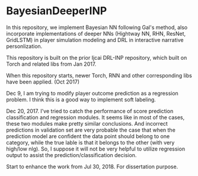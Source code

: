 # BayesianDeeperINP
In this repository, we implement Bayesian NN following Gal's method, also incorporate implementations of deeper NNs (Hightway NN, RHN, ResNet, GridLSTM) in player simulation modeling and DRL in interactive narrative personlization.

This repository is built on the prior Ijcai DRL-INP repository, which built on Torch and related libs from Jan 2017.

When this repository starts, newer Torch, RNN and other corresponding libs have been applied. (Oct 2017)

Dec 9, I am trying to modify player outcome prediction as a regression problem. I think this is a good way to implement soft labeling.

Dec 20, 2017. I've tried to catch the performance of score prediction classification and regression modules. It seems like in most of the cases, these two modules make pretty similar conclusions. And incorrect predictions in validation set are very probable the case that when the prediction model are confident the data point should belong to one category, while the true lable is that it belongs to the other (with very high/low nlg). So, I suppose it will not be very helpful to utilize regression output to assist the prediction/classification decision.

Start to enhance the work from Jul 30, 2018. For dissertation purpose.
